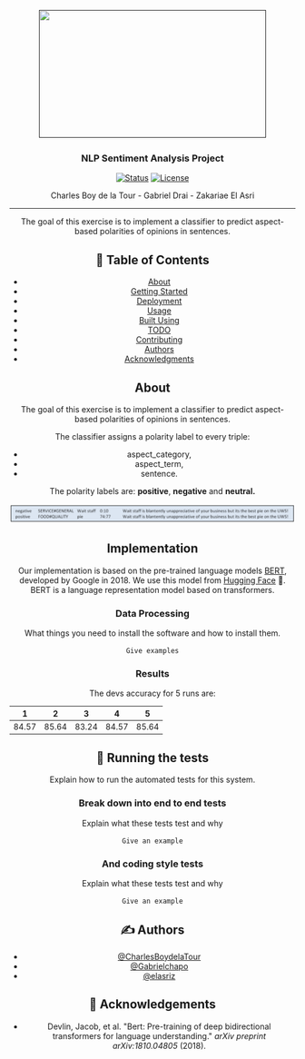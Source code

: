 <p align="center">
  <a href="" rel="noopener">
 <img width=400px height=225px src=https://miro.medium.com/max/800/1*oUpWrMdvDWcWE_QSne-jOw.jpeg></a>
</p>

<h3 align="center">NLP Sentiment Analysis Project</h3>

<div align="center">

[![Status](https://img.shields.io/badge/status-active-success.svg)]()
[![License](https://img.shields.io/badge/license-MIT-blue.svg)](/LICENSE)

Charles Boy de la Tour - Gabriel Drai - Zakariae El Asri

---

<p align="center"> The goal of this exercise is to implement a classifier to predict aspect-based polarities of opinions in
sentences.

</p>

## 📝 Table of Contents

- [About](#about)
- [Getting Started](#getting_started)
- [Deployment](#deployment)
- [Usage](#usage)
- [Built Using](#built_using)
- [TODO](../TODO.md)
- [Contributing](../CONTRIBUTING.md)
- [Authors](#authors)
- [Acknowledgments](#acknowledgement)

## About

The goal of this exercise is to implement a classifier to predict aspect-based polarities of opinions in sentences.

The classifier assigns a polarity label to every triple:

- aspect_category,
- aspect_term,
- sentence.

The polarity labels are: **positive**, **negative** and **neutral.**

![](image/README/1647253512618.png)

## Implementation

Our implementation is based on the pre-trained language models [BERT](https://arxiv.org/abs/1810.04805), developed by Google in 2018. We use this model from [Hugging Face](https://huggingface.co/) 🤗. BERT is a language representation model based on transformers.

### Data Processing

What things you need to install the software and how to install them.

```
Give examples
```

### Results

The devs accuracy for 5 runs are:

| 1     | 2     | 3     | 4     |   5   |
| ----- | ----- | ----- | ----- | :---: |
| 84.57 | 85.64 | 83.24 | 84.57 | 85.64 |

## 🔧 Running the tests

Explain how to run the automated tests for this system.

### Break down into end to end tests

Explain what these tests test and why

```
Give an example
```

### And coding style tests

Explain what these tests test and why

```
Give an example
```

## ✍️ Authors

- [@CharlesBoydelaTour](https://github.com/CharlesBoydelaTour)
- [@Gabrielchapo](https://github.com/Gabrielchapo)
- [@elasriz](https://github.com/elasriz)

## 🎉 Acknowledgements

- Devlin, Jacob, et al. "Bert: Pre-training of deep bidirectional transformers for language understanding." *arXiv preprint arXiv:1810.04805* (2018).
